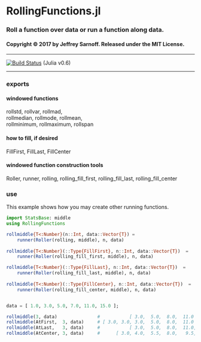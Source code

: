 # RollingFunctions.jl

### Roll a function over data or run a function along data.

#### Copyright © 2017 by Jeffrey Sarnoff.  Released under the MIT License.

-----

[![Build Status](https://travis-ci.org/JeffreySarnoff/RollingFunctions.jl.svg?branch=master)](https://travis-ci.org/JeffreySarnoff/RollingFunctions.jl)   (Julia v0.6)

-----

### exports

#### windowed functions

rollstd, rollvar, rollmad,    
rollmedian, rollmode, rollmean,     
rollminimum, rollmaximum, rollspan

#### how to fill, if desired
FillFirst, FillLast, FillCenter

#### windowed function construction tools

Roller, runner, rolling, 
rolling_fill_first, rolling_fill_last, rolling_fill_center

### use

This example shows how you may create other running functions.

```julia
import StatsBase: middle
using RollingFunctions

rollmiddle{T<:Number}(n::Int, data::Vector{T}) =
    runner(Roller(rolling, middle), n, data)
    
rollmiddle{T<:Number}(::Type{FillFirst}, n::Int, data::Vector{T})  =
    runner(Roller(rolling_fill_first, middle), n, data)

rollmiddle{T<:Number}(::Type{FillLast}, n::Int, data::Vector{T})  =
    runner(Roller(rolling_fill_last, middle), n, data)
    
rollmiddle{T<:Number}(::Type{FillCenter}, n::Int, data::Vector{T})  =
    runner(Roller(rolling_fill_center, middle), n, data)


data = [ 1.0, 3.0, 5.0, 7.0, 11.0, 15.0 ];

rollmiddle(3, data)               #           [ 3.0,  5.0,  8.0,  11.0 ]
rollmiddle(AtFirst,  3, data)     # [ 3.0, 3.0, 3.0,  5.0,  8.0,  11.0 ]
rollmiddle(AtLast,   3, data)     #           [ 3.0,  5.0,  8.0,  11.0, 11.0, 11.0 ]
rollmiddle(AtCenter, 3, data)     #      [ 3.0, 4.0,  5.5,  8.0,   9.5, 11.0 ]

```


